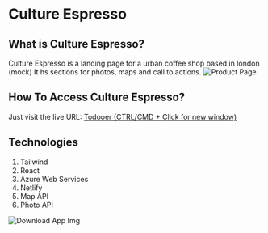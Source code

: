 # Culture Espresso
## What is Culture Espresso?
Culture Espresso is a landing page for a urban coffee shop based in london (mock) It hs sections for photos, maps and call to actions.
![Product Page](https://github.com/jack-king1/WebsiteBrochure_React/blob/main/ReadMePhotos/header.jpg)

## How To Access Culture Espresso?
Just visit the live URL: [Todooer (CTRL/CMD + Click for new window)](https://culteureespresso.netlify.app/)

## Technologies
1. Tailwind
2. React
3. Azure Web Services
4. Netlify
5. Map API
6. Photo API

![Download App Img](https://github.com/jack-king1/WebsiteBrochure_React/blob/main/ReadMePhotos/download.jpg)
